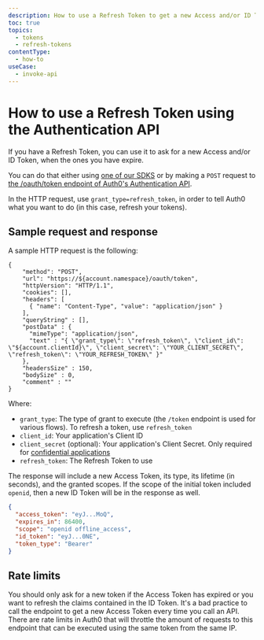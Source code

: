 ```yaml
---
description: How to use a Refresh Token to get a new Access and/or ID Token using the Authentication API
toc: true
topics:
  - tokens
  - refresh-tokens
contentType:
  - how-to
useCase:
  - invoke-api
---
```


# How to use a Refresh Token using the Authentication API

If you have a Refresh Token, you can use it to ask for a new Access and/or ID Token, when the ones you have expire.

You can do that either using [one of our SDKS](/tokens/refresh-token#sdk-support) or by making a `POST` request to [the /oauth/token endpoint of Auth0's Authentication API](/api/authentication?http#refresh-token).

In the HTTP request, use `grant_type=refresh_token`, in order to tell Auth0 what you want to do (in this case, refresh your tokens).

## Sample request and response

A sample HTTP request is the following:

```har
{
    "method": "POST",
    "url": "https://${account.namespace}/oauth/token",
    "httpVersion": "HTTP/1.1",
    "cookies": [],
    "headers": [
      { "name": "Content-Type", "value": "application/json" }
    ],
    "queryString" : [],
    "postData" : {
      "mimeType": "application/json",
      "text" : "{ \"grant_type\": \"refresh_token\", \"client_id\": \"${account.clientId}\", \"client_secret\": \"YOUR_CLIENT_SECRET\", \"refresh_token\": \"YOUR_REFRESH_TOKEN\" }"
    },
    "headersSize" : 150,
    "bodySize" : 0,
    "comment" : ""
}
```

Where:
- `grant_type`: The type of grant to execute (the `/token` endpoint is used for various flows). To refresh a token, use `refresh_token`
- `client_id`: Your application's Client ID
- `client_secret` (optional): Your application's Client Secret. Only required for [confidential applications](/applications/application-types#confidential-applications)
- `refresh_token`: The Refresh Token to use

The response will include a new Access Token, its type, its lifetime (in seconds), and the granted scopes. If the scope of the initial token included `openid`, then a new ID Token will be in the response as well.

```json
{
  "access_token": "eyJ...MoQ",
  "expires_in": 86400,
  "scope": "openid offline_access",
  "id_token": "eyJ...0NE",
  "token_type": "Bearer"
}
```

## Rate limits
You should only ask for a new token if the Access Token has expired or you want to refresh the claims contained in the ID Token. It's a bad practice to call the endpoint to get a new Access Token every time you call an API. There are rate limits in Auth0 that will throttle the amount of requests to this endpoint that can be executed using the same token from the same IP.
